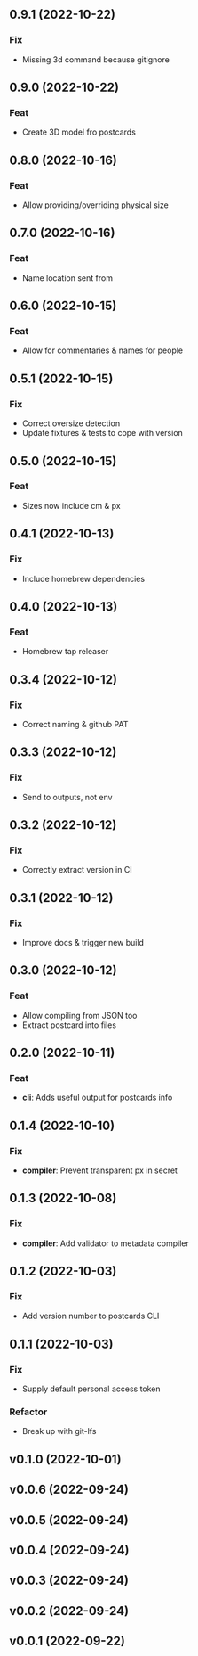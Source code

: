 ## 0.9.1 (2022-10-22)

### Fix

- Missing 3d command because gitignore

## 0.9.0 (2022-10-22)

### Feat

- Create 3D model fro postcards

## 0.8.0 (2022-10-16)

### Feat

- Allow providing/overriding physical size

## 0.7.0 (2022-10-16)

### Feat

- Name location sent from

## 0.6.0 (2022-10-15)

### Feat

- Allow for commentaries & names for people

## 0.5.1 (2022-10-15)

### Fix

- Correct oversize detection
- Update fixtures & tests to cope with version

## 0.5.0 (2022-10-15)

### Feat

- Sizes now include cm & px

## 0.4.1 (2022-10-13)

### Fix

- Include homebrew dependencies

## 0.4.0 (2022-10-13)

### Feat

- Homebrew tap releaser

## 0.3.4 (2022-10-12)

### Fix

- Correct naming & github PAT

## 0.3.3 (2022-10-12)

### Fix

- Send to outputs, not env

## 0.3.2 (2022-10-12)

### Fix

- Correctly extract version in CI

## 0.3.1 (2022-10-12)

### Fix

- Improve docs & trigger new build

## 0.3.0 (2022-10-12)

### Feat

- Allow compiling from JSON too
- Extract postcard into files

## 0.2.0 (2022-10-11)

### Feat

- **cli**: Adds useful output for postcards info

## 0.1.4 (2022-10-10)

### Fix

- **compiler**: Prevent transparent px in secret

## 0.1.3 (2022-10-08)

### Fix

- **compiler**: Add validator to metadata compiler

## 0.1.2 (2022-10-03)

### Fix

- Add version number to postcards CLI

## 0.1.1 (2022-10-03)

### Fix

- Supply default personal access token

### Refactor

- Break up with git-lfs

## v0.1.0 (2022-10-01)

## v0.0.6 (2022-09-24)

## v0.0.5 (2022-09-24)

## v0.0.4 (2022-09-24)

## v0.0.3 (2022-09-24)

## v0.0.2 (2022-09-24)

## v0.0.1 (2022-09-22)
